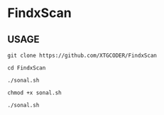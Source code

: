 # FindxScan
## USAGE

```
git clone https://github.com/XTGCODER/FindxScan
```
```
cd FindxScan
```
```
./sonal.sh
```
```
chmod +x sonal.sh
```
```
./sonal.sh
```
